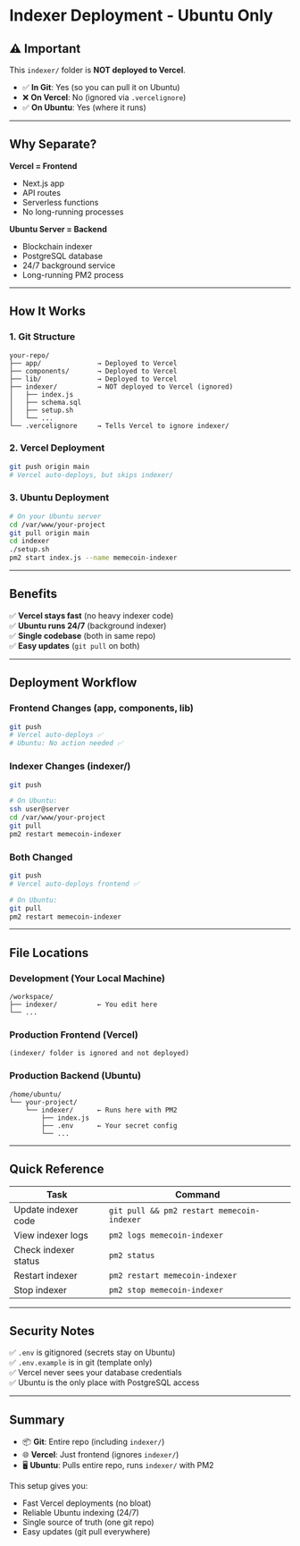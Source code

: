 # Indexer Deployment - Ubuntu Only

## ⚠️ Important

This `indexer/` folder is **NOT deployed to Vercel**.

- ✅ **In Git**: Yes (so you can pull it on Ubuntu)
- ❌ **On Vercel**: No (ignored via `.vercelignore`)
- ✅ **On Ubuntu**: Yes (where it runs)

---

## Why Separate?

**Vercel = Frontend**
- Next.js app
- API routes
- Serverless functions
- No long-running processes

**Ubuntu Server = Backend**
- Blockchain indexer
- PostgreSQL database
- 24/7 background service
- Long-running PM2 process

---

## How It Works

### 1. **Git Structure**
```
your-repo/
├── app/              → Deployed to Vercel
├── components/       → Deployed to Vercel
├── lib/              → Deployed to Vercel
├── indexer/          → NOT deployed to Vercel (ignored)
│   ├── index.js
│   ├── schema.sql
│   ├── setup.sh
│   └── ...
└── .vercelignore     → Tells Vercel to ignore indexer/
```

### 2. **Vercel Deployment**
```bash
git push origin main
# Vercel auto-deploys, but skips indexer/
```

### 3. **Ubuntu Deployment**
```bash
# On your Ubuntu server
cd /var/www/your-project
git pull origin main
cd indexer
./setup.sh
pm2 start index.js --name memecoin-indexer
```

---

## Benefits

✅ **Vercel stays fast** (no heavy indexer code)  
✅ **Ubuntu runs 24/7** (background indexer)  
✅ **Single codebase** (both in same repo)  
✅ **Easy updates** (`git pull` on both)  

---

## Deployment Workflow

### **Frontend Changes** (app, components, lib)
```bash
git push
# Vercel auto-deploys ✅
# Ubuntu: No action needed ✅
```

### **Indexer Changes** (indexer/)
```bash
git push

# On Ubuntu:
ssh user@server
cd /var/www/your-project
git pull
pm2 restart memecoin-indexer
```

### **Both Changed**
```bash
git push
# Vercel auto-deploys frontend ✅

# On Ubuntu:
git pull
pm2 restart memecoin-indexer
```

---

## File Locations

### **Development** (Your Local Machine)
```
/workspace/
├── indexer/          ← You edit here
└── ...
```

### **Production Frontend** (Vercel)
```
(indexer/ folder is ignored and not deployed)
```

### **Production Backend** (Ubuntu)
```
/home/ubuntu/
└── your-project/
    └── indexer/      ← Runs here with PM2
        ├── index.js
        ├── .env      ← Your secret config
        └── ...
```

---

## Quick Reference

| Task | Command |
|------|---------|
| Update indexer code | `git pull && pm2 restart memecoin-indexer` |
| View indexer logs | `pm2 logs memecoin-indexer` |
| Check indexer status | `pm2 status` |
| Restart indexer | `pm2 restart memecoin-indexer` |
| Stop indexer | `pm2 stop memecoin-indexer` |

---

## Security Notes

✅ `.env` is gitignored (secrets stay on Ubuntu)  
✅ `.env.example` is in git (template only)  
✅ Vercel never sees your database credentials  
✅ Ubuntu is the only place with PostgreSQL access  

---

## Summary

- 📦 **Git**: Entire repo (including `indexer/`)
- 🌐 **Vercel**: Just frontend (ignores `indexer/`)
- 🖥️ **Ubuntu**: Pulls entire repo, runs `indexer/` with PM2

This setup gives you:
- Fast Vercel deployments (no bloat)
- Reliable Ubuntu indexing (24/7)
- Single source of truth (one git repo)
- Easy updates (git pull everywhere)
